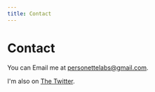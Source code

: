 ```yaml
---
title: Contact
---
```


Contact
=======

You can Email me at <personettelabs@gmail.com>.

I'm also on <a href="https://twitter.com/NotLambda">The Twitter</a>.